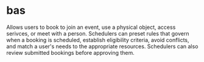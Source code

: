 # bas
 Allows users to book to join an event, use a physical object, access serivces, or meet with a person. Schedulers can preset rules that govern when a booking is scheduled, establish eligibility criteria, avoid conflicts, and match a user's needs to the appropriate resources. Schedulers can also review submitted bookings before approving them.

